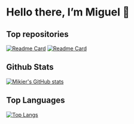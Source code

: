 # Hello there, I’m Miguel 👋 

## Top repositories
[![Readme Card](https://github-readme-stats.vercel.app/api/pin/?username=Green-Wheel&repo=MobileAPP&show_owner=true&theme=transparent&title_color=ffffff&text_color=ffffff)](https://github.com/Green-Wheel/MobileAPP)
[![Readme Card](https://github-readme-stats.vercel.app/api/pin/?username=MikierXXV&repo=LAYUP&show_owner=true&theme=transparent&title_color=ffffff&text_color=ffffff)](https://github.com/MikierXXV/LAYUP)
## Github  Stats
[![Mikier's GitHub stats](https://github-readme-stats.vercel.app/api?username=MikierXXV&show_icons=true&theme=transparent&title_color=ffffff&text_color=ffffff)](https://github.com/MikierXXV)

## Top Languages
[![Top Langs](https://github-readme-stats.vercel.app/api/top-langs/?username=MikierXXV&langs_count=10&layout=compact&theme=transparent&title_color=ffffff&text_color=ffffff)](https://github.com/MikierXXV)
<!---
MikierXXV/MikierXXV is a ✨ special ✨ repository because its `README.md` (this file) appears on your GitHub profile.
You can click the Preview link to take a look at your changes.
--->
